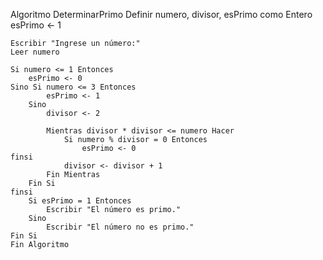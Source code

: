 Algoritmo DeterminarPrimo
    Definir numero, divisor, esPrimo como Entero
    esPrimo <- 1
    
    Escribir "Ingrese un número:"
    Leer numero
    
    Si numero <= 1 Entonces
        esPrimo <- 0
    Sino Si numero <= 3 Entonces
			esPrimo <- 1
		Sino
			divisor <- 2
			
			Mientras divisor * divisor <= numero Hacer
				Si numero % divisor = 0 Entonces
					esPrimo <- 0
	finsi
				divisor <- divisor + 1
			Fin Mientras
		Fin Si
	finsi	
		Si esPrimo = 1 Entonces
			Escribir "El número es primo."
		Sino
			Escribir "El número no es primo."
	Fin Si
	Fin Algoritmo
